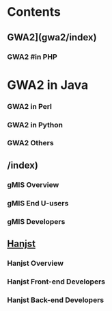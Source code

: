 
# Contents

## GWA2](gwa2/index)

### GWA2 #in PHP


# GWA2 in Java

### GWA2 in Perl

### GWA2 in Python

### GWA2 Others

## /index)

### gMIS Overview
### gMIS End U-users
### gMIS Developers

## [Hanjst](hanjst/index)

### Hanjst Overview
### Hanjst Front-end Developers
### Hanjst Back-end Developers


<!--stackedit_data:
eyJoaXN0b3J5IjpbMjM2MTUxMjg5LDEyNzU3MzUxNDldfQ==
-->